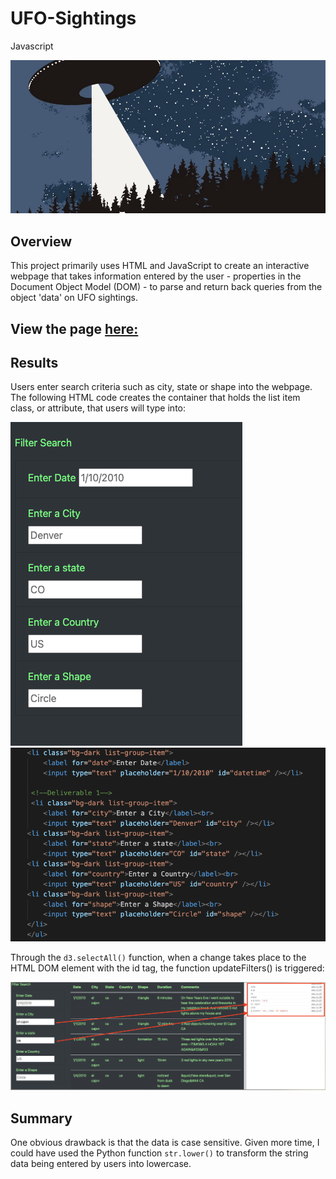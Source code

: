 # UFO-Sightings
Javascript


![header](images/ufos.png)

## Overview

This project primarily uses HTML and JavaScript to create an interactive webpage that takes information entered by the user - properties in the Document Object Model (DOM) - to parse and return back queries from the object 'data' on UFO sightings.  

## **View the page [here:](https://halesoysters.github.io/)**

## Results

Users enter search criteria such as city, state or shape into the webpage.  The following HTML code creates the container that holds the list item class, or attribute, that users will type into:

![header](images/filter_search.png)  ![header](images/filter_code.png) 

Through the `d3.selectAll()` function, when a change takes place to the HTML DOM element with the id tag, the function updateFilters() is triggered:

![header](images/conlsole_log.png) 


## Summary

One obvious drawback is that the data is case sensitive.  Given more time, I could have used the Python function `str.lower()` to transform the string data being entered by users into lowercase.  
